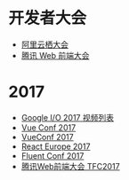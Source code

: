开发者大会
========

- [阿里云栖大会](https://yunqi.youku.com)
- [腾讯 Web 前端大会](http://tfc.alloyteam.com/)

# 2017
- [Google I/O 2017 视频列表](https://www.youtube.com/playlist?list=PLOU2XLYxmsIKC8eODk_RNCWv3fBcLvMMy)
- [Vue Conf 2017](https://juejin.im/post/591fa2d0a0bb9f005f3ccd1b)
- [VueConf 2017](http://vuejsdevelopers.com/2017/06/25/vue-conf-2017/?jsdojo_id=revue_vcf&utm_campaign=Revue%20newsletter&utm_medium=Newsletter&utm_source=Anthony%20Gore)
- [React Europe 2017 ](https://www.react-europe.org/#day-2017-May-17)
- [ Fluent Conf 2017](https://conferences.oreilly.com/fluent/fl-ca/public/schedule/grid/public/2017-06-21?view=list)
- [腾讯Web前端大会 TFC2017](http://tfc.alloyteam.com/ppt.html)
